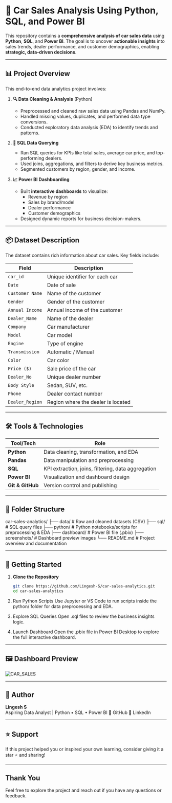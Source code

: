# 🚗 Car Sales Analysis Using Python, SQL, and Power BI

This repository contains a **comprehensive analysis of car sales data** using **Python**, **SQL**, and **Power BI**. The goal is to uncover **actionable insights** into sales trends, dealer performance, and customer demographics, enabling **strategic, data-driven decisions**.

---

## 📊 Project Overview

This end-to-end data analytics project involves:

1. **🔍 Data Cleaning & Analysis** (Python)
   - Preprocessed and cleaned raw sales data using Pandas and NumPy.
   - Handled missing values, duplicates, and performed data type conversions.
   - Conducted exploratory data analysis (EDA) to identify trends and patterns.

2. **📄 SQL Data Querying**
   - Ran SQL queries for KPIs like total sales, average car price, and top-performing dealers.
   - Used joins, aggregations, and filters to derive key business metrics.
   - Segmented customers by region, gender, and income.

3. **📈 Power BI Dashboarding**
   - Built **interactive dashboards** to visualize:
     - Revenue by region
     - Sales by brand/model
     - Dealer performance
     - Customer demographics
   - Designed dynamic reports for business decision-makers.

---

## 📦 Dataset Description

The dataset contains rich information about car sales. Key fields include:

| Field            | Description                                   |
|------------------|-----------------------------------------------|
| `car_id`         | Unique identifier for each car                |
| `Date`           | Date of sale                                  |
| `Customer Name`  | Name of the customer                          |
| `Gender`         | Gender of the customer                        |
| `Annual Income`  | Annual income of the customer                 |
| `Dealer_Name`    | Name of the dealer                            |
| `Company`        | Car manufacturer                              |
| `Model`          | Car model                                     |
| `Engine`         | Type of engine                                |
| `Transmission`   | Automatic / Manual                            |
| `Color`          | Car color                                     |
| `Price ($)`      | Sale price of the car                         |
| `Dealer_No`      | Unique dealer number                          |
| `Body Style`     | Sedan, SUV, etc.                              |
| `Phone`          | Dealer contact number                         |
| `Dealer_Region`  | Region where the dealer is located            |

---

## 🛠️ Tools & Technologies

| Tool/Tech   | Role                                               |
|-------------|----------------------------------------------------|
| **Python**  | Data cleaning, transformation, and EDA             |
| **Pandas**  | Data manipulation and preprocessing                |
| **SQL**     | KPI extraction, joins, filtering, data aggregation |
| **Power BI**| Visualization and dashboard design                 |
| **Git & GitHub** | Version control and publishing                |

---

## 📁 Folder Structure

car-sales-analytics/
├── data/ # Raw and cleaned datasets (CSV)
├── sql/ # SQL query files
├── python/ # Python notebooks/scripts for preprocessing & EDA
├── dashboard/ # Power BI file (.pbix)
├── screenshots/ # Dashboard preview images
└── README.md # Project overview and documentation

---

## 🚀 Getting Started

1. **Clone the Repository**
   ```bash
   git clone https://github.com/Lingesh-S/car-sales-analytics.git
   cd car-sales-analytics
2. Run Python Scripts
Use Jupyter or VS Code to run scripts inside the python/ folder for data preprocessing and EDA.

3. Explore SQL Queries
Open .sql files to review the business insights logic.

4. Launch Dashboard
Open the .pbix file in Power BI Desktop to explore the full interactive dashboard.


---

## 🖼️ Dashboard Preview
![CAR_SALES](https://github.com/user-attachments/assets/a60efe2f-ed62-4f9c-9612-643b61b1e63c)

---
## 👤 Author
**Lingesh S**  
Aspiring Data Analyst | Python • SQL • Power BI
🔗 GitHub
🔗 LinkedIn

---

## ⭐️ Support
If this project helped you or inspired your own learning, consider giving it a star ⭐ and sharing!

---

## Thank You

Feel free to explore the project and reach out if you have any questions or feedback.



